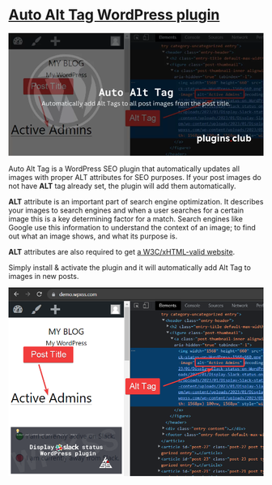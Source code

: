 # [Auto Alt Tag WordPress plugin]([https://wpxss.com/application/wp-content/plugins/seo-friendly-wordpress-images-with-auto-alt-tag-plugin/)

![Screenshot](assets/Automatically-add-Alt-Tags-to-all-post-images-from-the-post-title.png.webp)

Auto Alt Tag is a WordPress SEO plugin that automatically updates all images with proper ALT attributes for SEO purposes. If your post images do not have **ALT** tag already set, the plugin will add them automatically.

**ALT** attribute is an important part of search engine optimization. It describes your images to search engines and when a user searches for a certain image this is a key determining factor for a match. Search engines like Google use this information to understand the context of an image; to find out what an image shows, and what its purpose is.

**ALT** attributes are also required to get [a W3C/xHTML-valid website](https://validator.w3.org/).

Simply install & activate the plugin and it will automatically add Alt Tag to images in new posts.

![Screenshot](assets/alt-tag-added.webp)



